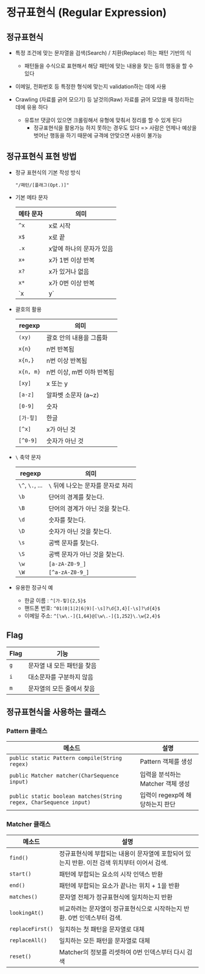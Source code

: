 # 정규표현식 (Regular Expression)

## 정규표현식

- 특정 조건에 맞는 문자열을 검색(Search) / 치환(Replace) 하는 패턴 기반의 식

  - 패턴들을 수식으로 표현해서 해당 패턴에 맞는 내용을 찾는 등의 행동을 할 수 있다

- 이메일, 전화번호 등 특정한 형식에 맞는지 validation하는 데에 사용

- Crawling (자료를 긁어 모으기) 등 날것의(Raw) 자료를 긁어 모았을 때 정리하는 데에 유용 하다

  - 유튜브 댓글이 있으면 크롤링해서 유형에 맞춰서 정리를 할 수 있게 된다
    - 정규표현식을 활용가능 하지 못하는 경우도 있다 => 사람은 언제나 예상을 벗어난 행동을 하기 때문에 규격에 안맞으면 사용이 불가능

  

## 정규표현식 표현 방법

- 정규 표현식의 기본 작성 방식

  ```
  "/패턴/[플래그(Opt.)]"
  ```

- 기본 메타 문자

  | 메타 문자 | 의미                     |
  | --------- | ------------------------ |
  | `^x`      | x로 시작                 |
  | `x$`      | x로 끝                   |
  | `.x`      | x앞에 하나의 문자가 있음 |
  | `x+`      | x가 1번 이상 반복        |
  | `x?`      | x가 있거나 없음          |
  | `x*`      | x가 0번 이상 반복        |
  | `x        | y`                       |

- 괄호의 활용

  | regexp    | 의미                      |
  | --------- | ------------------------- |
  | `(xy)`    | 괄호 안의 내용을 그룹화   |
  | `x{n}`    | n번 반복됨                |
  | `x{n,}`   | n번 이상 반복됨           |
  | `x{n, m}` | n번 이상, m번 이하 반복됨 |
  | `[xy]`    | x 또는 y                  |
  | `[a-z]`   | 알파벳 소문자 (a~z)       |
  | `[0-9]`   | 숫자                      |
  | `[가-힣]` | 한글                      |
  | `[^x]`    | x가 아닌 것               |
  | `[^0-9]`  | 숫자가 아닌 것            |

- `\` 축약 문자

  | regexp          | 의미                               |
  | --------------- | ---------------------------------- |
  | `\^`, `\.`, ... | `\` 뒤에 나오는 문자를 문자로 처리 |
  | `\b`            | 단어의 경계를 찾는다.              |
  | `\B`            | 단어의 경계가 아닌 것을 찾는다.    |
  | `\d`            | 숫자를 찾는다.                     |
  | `\D`            | 숫자가 아닌 것을 찾는다.           |
  | `\s`            | 공백 문자를 찾는다.                |
  | `\S`            | 공백 문자가 아닌 것을 찾는다.      |
  | `\w`            | `[a-zA-Z0-9_]`                     |
  | `\W`            | `[^a-zA-Z0-9_]`                    |

- 유용한 정규식 예

  - 한글 이름 : `^[가-힣]{2,5}$`
  - 핸드폰 번호: `^01(0|1|2|6|9)[-\s]?\d{3,4}[-\s]?\d{4}$`
  - 이메일 주소: `^[\w\.-]{1,64}@[\w\.-]{1,252}\.\w{2,4}$`

## Flag

| Flag | 기능                       |
| ---- | -------------------------- |
| `g`  | 문자열 내 모든 패턴을 찾음 |
| `i`  | 대소문자를 구분하지 않음   |
| `m`  | 문자열의 모든 줄에서 찾음  |

## 정규표현식을 사용하는 클래스

### Pattern 클래스

| 메소드                                                       | 설명                              |
| ------------------------------------------------------------ | --------------------------------- |
| `public static Pattern compile(String regex)`                | Pattern 객체를 생성               |
| `public Matcher matcher(CharSequence input)`                 | 입력을 분석하는 Matcher 객체 생성 |
| `public static boolean matches(String regex, CharSequence input)` | 입력이 regexp에 해당하는지 판단   |

### Matcher 클래스

| 메소드           | 설명                                                         |
| ---------------- | ------------------------------------------------------------ |
| `find()`         | 정규표현식에 부합되는 내용이 문자열에 포함되어 있는지 반환. 이전 검색 위치부터 이어서 검색. |
| `start()`        | 패턴에 부합되는 요소의 시작 인덱스 반환                      |
| `end()`          | 패턴에 부합되는 요소가 끝나는 위치 + 1을 반환                |
| `matches()`      | 문자열 전체가 정규표현식에 일치하는지 반환                   |
| `lookingAt()`    | 비교하려는 문자열이 정규표현식으로 시작하는지 반환. 0번 인덱스부터 검색. |
| `replaceFirst()` | 일치하는 첫 패턴을 문자열로 대체                             |
| `replaceAll()`   | 일치하는 모든 패턴을 문자열로 대체                           |
| `reset()`        | Matcher의 정보를 리셋하여 0번 인덱스부터 다시 검색           |